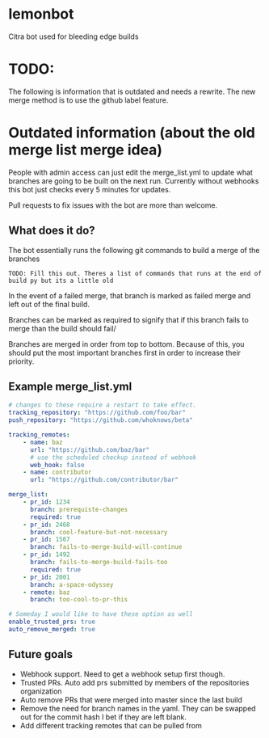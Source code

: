 # lemonbot
Citra bot used for bleeding edge builds

# TODO:

The following is information that is outdated and needs a rewrite. The new merge method is to use the github label feature.

# Outdated information (about the old merge list merge idea)

People with admin access can just edit the merge_list.yml to update
what branches are going to be built on the next run. Currently without webhooks
this bot just checks every 5 minutes for updates.

Pull requests to fix issues with the bot are more than welcome.

## What does it do?

The bot essentially runs the following git commands to build a merge of the branches

```
TODO: Fill this out. Theres a list of commands that runs at the end of build py but its a little old
```
In the event of a failed merge, that branch is marked as failed merge and left out of the final build.

Branches can be marked as required to signify that if this branch fails to merge than the build should fail/

Branches are merged in order from top to bottom. Because of this, you should put the most important branches first
in order to increase their priority.

## Example merge_list.yml

``` yaml
# changes to these require a restart to take effect.
tracking_repository: "https://github.com/foo/bar"
push_repository: "https://github.com/whoknows/beta"

tracking_remotes:
    - name: baz
      url: "https://github.com/baz/bar"
      # use the scheduled checkup instead of webhook
      web_hook: false
    - name: contributor
      url: "https://github.com/contributor/bar"

merge_list:
    - pr_id: 1234
      branch: prerequiste-changes
      required: true
    - pr_id: 2468
      branch: cool-feature-but-not-necessary
    - pr_id: 1567
      branch: fails-to-merge-build-will-continue
    - pr_id: 1492
      branch: fails-to-merge-build-fails-too
      required: true
    - pr_id: 2001
      branch: a-space-odyssey
    - remote: baz
      branch: too-cool-to-pr-this

# Someday I would like to have these option as well
enable_trusted_prs: true
auto_remove_merged: true

```

## Future goals

* Webhook support. Need to get a webhook setup first though.
* Trusted PRs. Auto add prs submitted by members of the repositories organization
* Auto remove PRs that were merged into master since the last build
* Remove the need for branch names in the yaml. They can be swapped out for the commit hash I bet if they are left blank.
* Add different tracking remotes that can be pulled from

